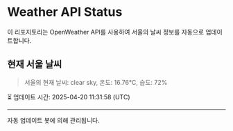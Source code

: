 
# Weather API Status

이 리포지토리는 OpenWeather API를 사용하여 서울의 날씨 정보를 자동으로 업데이트합니다.

## 현재 서울 날씨
> 서울의 현재 날씨: clear sky, 온도: 16.76°C, 습도: 72%

⏳ 업데이트 시간: 2025-04-20 11:31:58 (UTC)

---
자동 업데이트 봇에 의해 관리됩니다.
